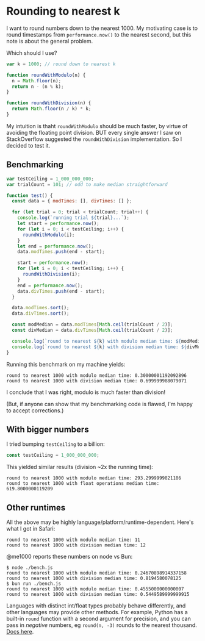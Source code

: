 # Rounding to nearest k

I want to round numbers down to the nearest 1000. My motivating case is to round
timestamps from `performance.now()` to the nearest second, but this note is
about the general problem.

Which should I use?

```js
var k = 1000; // round down to nearest k

function roundWithModulo(n) {
  n = Math.floor(n);
  return n - (n % k);
}

function roundWithDivision(n) {
  return Math.floor(n / k) * k;
}
```

My intuition is thaht `roundWithModulo` should be much faster, by virtue of
avoiding the floating point division. BUT every single answer I saw on
StackOverflow suggested the `roundWithDivision` implementation. So I decided to
test it.

## Benchmarking

```js
var testCeiling = 1_000_000_000;
var trialCount = 101; // odd to make median straightforward

function test() {
  const data = { modTimes: [], divTimes: [] };

  for (let trial = 0; trial < trialCount; trial++) {
    console.log(`running trial ${trial}...`);
    let start = performance.now();
    for (let i = 0; i < testCeiling; i++) {
      roundWithModulo(i);
    }
    let end = performance.now();
    data.modTimes.push(end - start);

    start = performance.now();
    for (let i = 0; i < testCeiling; i++) {
      roundWithDivision(i);
    }
    end = performance.now();
    data.divTimes.push(end - start);
  }

  data.modTimes.sort();
  data.divTimes.sort();

  const modMedian = data.modTimes[Math.ceil(trialCount / 2)];
  const divMedian = data.divTimes[Math.ceil(trialCount / 2)];

  console.log(`round to nearest ${k} with modulo median time: ${modMedian}`);
  console.log(`round to nearest ${k} with division median time: ${divMedian}`);
}
```

Running this benchmark on my machine yields:

```
round to nearest 1000 with modulo median time: 0.30000001192092896
round to nearest 1000 with division median time: 0.699999988079071
```

I conclude that I was right, modulo is much faster than division!

(But, if anyone can show that my benchmarking code is flawed, I'm happy to
accept corrections.)

## With bigger numbers

I tried bumping `testCeiling` to a billion:

```js
const testCeiling = 1_000_000_000;
```

This yielded similar results (division ~2x the running time):

```
round to nearest 1000 with modulo median time: 293.2999999821186
round to nearest 1000 with float operations median time: 619.8000000119209
```

## Other runtimes

All the above may be highly language/platform/runtime-dependent. Here's what I
got in Safari:

```
round to nearest 1000 with modulo median time: 11
round to nearest 1000 with division median time: 12
```

@me1000 reports these numbers on node vs Bun:

```
$ node ./bench.js
round to nearest 1000 with modulo median time: 0.24670898914337158
round to nearest 1000 with division median time: 0.8194580078125
$ bun run ./bench.js
round to nearest 1000 with modulo median time: 0.4555000000000007
round to nearest 1000 with division median time: 0.5449589999999915
```

Languages with distinct int/float types probably behave differently, and other
languages may provide other methods. For example, Python has a built-in `round`
function with a second argument for precision, and you can pass in _negative_
numbers, eg `round(n, -3)` rounds to the nearest thousand.
[Docs here](https://docs.python.org/3/library/functions.html#round).
